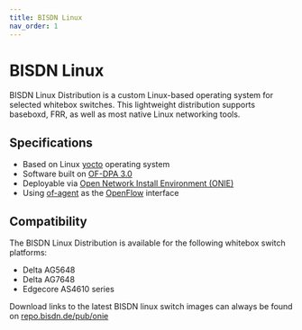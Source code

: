 ```yaml
---
title: BISDN Linux
nav_order: 1
---
```


# BISDN Linux

BISDN Linux Distribution is a custom Linux-based operating system for selected whitebox switches. This lightweight distribution supports baseboxd, FRR, as well as most native Linux networking tools.

## Specifications

* Based on Linux [yocto](https://www.yoctoproject.org/software-overview/downloads/) operating system
* Software built on [OF-DPA 3.0](https://github.com/Broadcom-Switch/of-dpa)
* Deployable via [Open Network Install Environment (ONIE)](http://onie.org/)
* Using [of-agent](https://github.com/Broadcom-Switch/of-dpa/tree/master/src/ofagent) as the [OpenFlow](https://www.opennetworking.org/images/stories/downloads/sdn-resources/onf-specifications/openflow/openflow-switch-v1.3.5.pdf) interface

## Compatibility

The BISDN Linux Distribution is available for the following whitebox switch platforms:

* Delta AG5648
* Delta AG7648
* Edgecore AS4610 series

Download links to the latest BISDN linux switch images can always be found on [repo.bisdn.de/pub/onie](http://repo.bisdn.de/pub/onie/)
